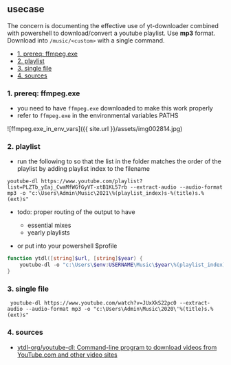 ## usecase
The concern is documenting the effective use of yt-downloader combined with powershell to download/convert a youtube playlist. Use **mp3** format. Download into `/music/<custom>` with a single command. 

<!-- TOC -->

- [1. prereq: ffmpeg.exe](#1-prereq-ffmpegexe)
- [2. playlist](#2-playlist)
- [3. single file](#3-single-file)
- [4. sources](#4-sources)

<!-- /TOC -->

### 1. prereq: ffmpeg.exe
* you need to have `ffmpeg.exe` downloaded to make this work properly
* refer to `ffmpeg.exe` in the environmental variables PATHS

![ffmpeg.exe_in_env_vars]({{ site.url }}/assets/img002814.jpg)

### 2. playlist
* run the following to so that the list in the folder matches the order of the playlist by adding playlist index to the filename

```
youtube-dl https://www.youtube.com/playlist?list=PLZTb_yEaj_CwaMfWGfGyVT-xtB1KL57rb --extract-audio --audio-format mp3 -o "c:\Users\Admin\Music\2021\%(playlist_index)s-%(title)s.%(ext)s"
```

* todo: proper routing of the output to have
    * essential mixes
    * yearly playlists

* or put into your powershell $profile

```powershell
function ytdl([string]$url, [string]$year) {
    youtube-dl -o "c:\Users\$env:USERNAME\Music\$year\%(playlist_index)s-%(title)s.%(ext)s" --extract-audio --audio-format mp3 $url
}
```

### 3. single file

```
 youtube-dl https://www.youtube.com/watch?v=JUxXkS22pc0 --extract-audio --audio-format mp3 -o "c:\Users\Admin\Music\2020\'%(title)s.%(ext)s"
```

### 4. sources
* [ytdl-org/youtube-dl: Command-line program to download videos from YouTube.com and other video sites](https://github.com/ytdl-org/youtube-dl)
